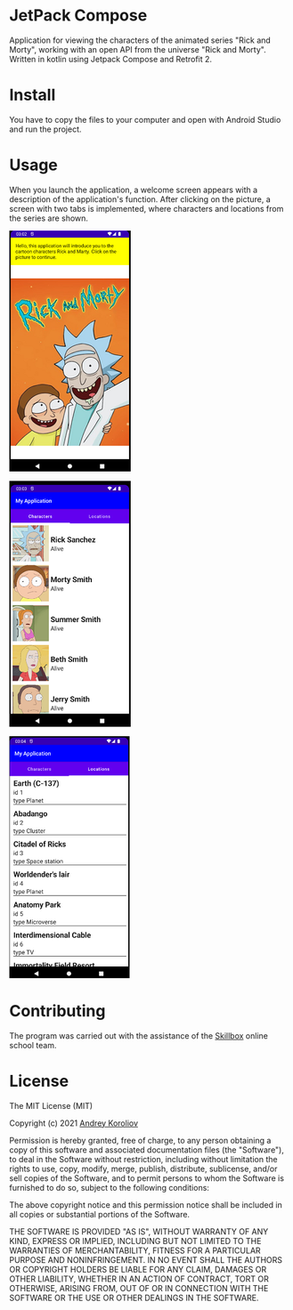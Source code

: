# JetPack Compose
Application for viewing the characters of the animated series "Rick and Morty", working with an open API from the universe "Rick and Morty". Written in kotlin using Jetpack Compose and Retrofit 2.

# Install
You have to copy the files to your computer and open with Android Studio and run the project.

# Usage
When you launch the application, a welcome screen appears with a description of the application's function. After clicking on the picture, a screen with two tabs is implemented, where characters and locations from the series are shown.

![This is an image](/jetpack_compose/screenshots/helloScreen.png)

![This is an image2](/jetpack_compose/screenshots/characters.png)

![This is an image3](/jetpack_compose/screenshots/locations.png)

# Contributing
The program was carried out with the assistance of the [Skillbox](https://skillbox.ru) online school team.

# License
The MIT License (MIT)

Copyright (c) 2021 [Andrey Koroliov](https://github.com/AndreyKoroliov1981)


Permission is hereby granted, free of charge, to any person obtaining a copy of this software and associated documentation files (the "Software"), to deal in the Software without restriction, including without limitation the rights to use, copy, modify, merge, publish, distribute, sublicense, and/or sell copies of the Software, and to permit persons to whom the Software is furnished to do so, subject to the following conditions:

The above copyright notice and this permission notice shall be included in all copies or substantial portions of the Software.

THE SOFTWARE IS PROVIDED "AS IS", WITHOUT WARRANTY OF ANY KIND, EXPRESS OR IMPLIED, INCLUDING BUT NOT LIMITED TO THE WARRANTIES OF MERCHANTABILITY, FITNESS FOR A PARTICULAR PURPOSE AND NONINFRINGEMENT. IN NO EVENT SHALL THE AUTHORS OR COPYRIGHT HOLDERS BE LIABLE FOR ANY CLAIM, DAMAGES OR OTHER LIABILITY, WHETHER IN AN ACTION OF CONTRACT, TORT OR OTHERWISE, ARISING FROM, OUT OF OR IN CONNECTION WITH THE SOFTWARE OR THE USE OR OTHER DEALINGS IN THE SOFTWARE.
